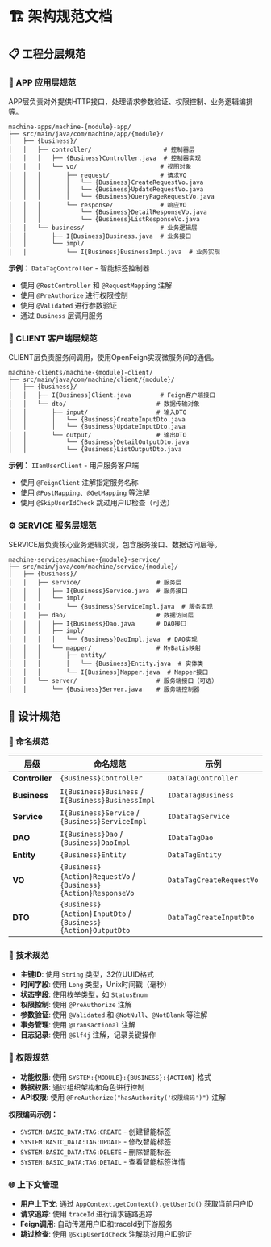 # 🏗️ 架构规范文档

## 📋 工程分层规范

### 🚀 APP 应用层规范

APP层负责对外提供HTTP接口，处理请求参数验证、权限控制、业务逻辑编排等。

```
machine-apps/machine-{module}-app/
├── src/main/java/com/machine/app/{module}/
│   ├── {business}/
│   │   ├── controller/                    # 控制器层
│   │   │   ├── {Business}Controller.java  # 控制器实现
│   │   │   └── vo/                       # 视图对象
│   │   │       ├── request/              # 请求VO
│   │   │       │   └── {Business}CreateRequestVo.java
│   │   │       │   └── {Business}UpdateRequestVo.java
│   │   │       │   └── {Business}QueryPageRequestVo.java
│   │   │       └── response/             # 响应VO
│   │   │           └── {Business}DetailResponseVo.java
│   │   │           └── {Business}ListResponseVo.java
│   │   └── business/                     # 业务逻辑层
│   │       ├── I{Business}Business.java  # 业务接口
│   │       └── impl/
│   │           └── I{Business}BusinessImpl.java  # 业务实现
```

**示例：** `DataTagController` - 智能标签控制器
- 使用 `@RestController` 和 `@RequestMapping` 注解
- 使用 `@PreAuthorize` 进行权限控制
- 使用 `@Validated` 进行参数验证
- 通过 `Business` 层调用服务

### 🔗 CLIENT 客户端层规范

CLIENT层负责服务间调用，使用OpenFeign实现微服务间的通信。

```
machine-clients/machine-{module}-client/
├── src/main/java/com/machine/client/{module}/
│   ├── {business}/
│   │   ├── I{Business}Client.java        # Feign客户端接口
│   │   └── dto/                         # 数据传输对象
│   │       ├── input/                   # 输入DTO
│   │       │   └── {Business}CreateInputDto.java
│   │       │   └── {Business}UpdateInputDto.java
│   │       └── output/                  # 输出DTO
│   │           └── {Business}DetailOutputDto.java
│   │           └── {Business}ListOutputDto.java
```

**示例：** `IIamUserClient` - 用户服务客户端
- 使用 `@FeignClient` 注解指定服务名称
- 使用 `@PostMapping`、`@GetMapping` 等注解
- 使用 `@SkipUserIdCheck` 跳过用户ID检查（可选）

### ⚙️ SERVICE 服务层规范

SERVICE层负责核心业务逻辑实现，包含服务接口、数据访问层等。

```
machine-services/machine-{module}-service/
├── src/main/java/com/machine/service/{module}/
│   ├── {business}/
│   │   ├── service/                     # 服务层
│   │   │   ├── I{Business}Service.java  # 服务接口
│   │   │   └── impl/
│   │   │       └── {Business}ServiceImpl.java  # 服务实现
│   │   ├── dao/                         # 数据访问层
│   │   │   ├── I{Business}Dao.java      # DAO接口
│   │   │   ├── impl/
│   │   │   │   └── {Business}DaoImpl.java  # DAO实现
│   │   │   └── mapper/                  # MyBatis映射
│   │   │       ├── entity/
│   │   │       │   └── {Business}Entity.java  # 实体类
│   │   │       └── I{Business}Mapper.java  # Mapper接口
│   │   └── server/                      # 服务端接口（可选）
│   │       └── {Business}Server.java    # 服务端控制器
```

## 🎯 设计规范

### 📝 命名规范

| 层级 | 命名规范 | 示例 |
|------|---------|------|
| **Controller** | `{Business}Controller` | `DataTagController` |
| **Business** | `I{Business}Business` / `I{Business}BusinessImpl` | `IDataTagBusiness` |
| **Service** | `I{Business}Service` / `{Business}ServiceImpl` | `IDataTagService` |
| **DAO** | `I{Business}Dao` / `{Business}DaoImpl` | `IDataTagDao` |
| **Entity** | `{Business}Entity` | `DataTagEntity` |
| **VO** | `{Business}{Action}RequestVo` / `{Business}{Action}ResponseVo` | `DataTagCreateRequestVo` |
| **DTO** | `{Business}{Action}InputDto` / `{Business}{Action}OutputDto` | `DataTagCreateInputDto` |

### 🔧 技术规范

- **主键ID**: 使用 `String` 类型，32位UUID格式
- **时间字段**: 使用 `Long` 类型，Unix时间戳（毫秒）
- **状态字段**: 使用枚举类型，如 `StatusEnum`
- **权限控制**: 使用 `@PreAuthorize` 注解
- **参数验证**: 使用 `@Validated` 和 `@NotNull`、`@NotBlank` 等注解
- **事务管理**: 使用 `@Transactional` 注解
- **日志记录**: 使用 `@Slf4j` 注解，记录关键操作


### 🔐 权限规范

- **功能权限**: 使用 `SYSTEM:{MODULE}:{BUSINESS}:{ACTION}` 格式
- **数据权限**: 通过组织架构和角色进行控制
- **API权限**: 使用 `@PreAuthorize("hasAuthority('权限编码')")` 注解

**权限编码示例：**
- `SYSTEM:BASIC_DATA:TAG:CREATE` - 创建智能标签
- `SYSTEM:BASIC_DATA:TAG:UPDATE` - 修改智能标签
- `SYSTEM:BASIC_DATA:TAG:DELETE` - 删除智能标签
- `SYSTEM:BASIC_DATA:TAG:DETAIL` - 查看智能标签详情

### 🌐 上下文管理

- **用户上下文**: 通过 `AppContext.getContext().getUserId()` 获取当前用户ID
- **请求追踪**: 使用 `traceId` 进行请求链路追踪
- **Feign调用**: 自动传递用户ID和traceId到下游服务
- **跳过检查**: 使用 `@SkipUserIdCheck` 注解跳过用户ID验证